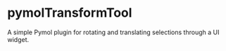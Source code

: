 # pymolTransformTool
A simple Pymol plugin for rotating and translating selections through a UI widget.
